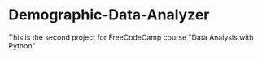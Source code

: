 # Demographic-Data-Analyzer
This is the second project for FreeCodeCamp course "Data Analysis with Python"
